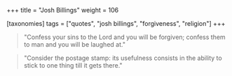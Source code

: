 +++
title = "Josh Billings"
weight = 106

[taxonomies]
tags = ["quotes", "josh billings", "forgiveness", "religion"]
+++

> "Confess your sins to the Lord and you will be forgiven; confess them to man
> and you will be laughed at."

> "Consider the postage stamp: its usefulness consists in the ability to
> stick to one thing till it gets there."


